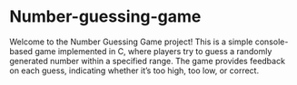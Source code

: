 # Number-guessing-game
Welcome to the Number Guessing Game project! This is a simple console-based game implemented in C, where players try to guess a randomly generated number within a specified range. The game provides feedback on each guess, indicating whether it’s too high, too low, or correct.
